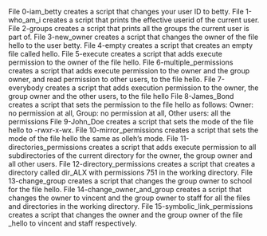 File 0-iam_betty creates a script that changes your user ID to betty.
File 1-who_am_i creates a script that prints the effective userid of the current user.
File 2-groups creates a script that prints all the groups the current user is part of.
File 3-new_owner creates a script that changes the owner of the file hello to the user betty.
File 4-empty creates a script that creates an empty file called hello.
File 5-execute creates a script that adds execute permission to the owner of the file hello.
File 6-multiple_permissions creates a script that adds execute permission to the owner and the group owner, and read permission to other users, to the file hello.
File 7-everybody creates a script that adds execution permission to the owner, the group owner and the other users, to the file hello
File 8-James_Bond creates a script that sets the permission to the file hello as follows: Owner: no permission at all, Group: no permission at all, Other users: all the permissions
File 9-John_Doe creates a script that sets the mode of the file hello to -rwxr-x-wx.
File 10-mirror_permissions creates a script that sets the mode of the file hello the same as olleh’s mode.
File 11-directories_permissions creates a script that adds execute permission to all subdirectories of the current directory for the owner, the group owner and all other users.
File 12-directory_permissions creates a script that creates a directory called dir_ALX with permissions 751 in the working directory.
File 13-change_group creates a script that changes the group owner to school for the file hello.
File 14-change_owner_and_group creates a script that changes the owner to vincent and the group owner to staff for all the files and directories in the working directory.
File 15-symbolic_link_permissions creates a script that changes the owner and the group owner of the file _hello to vincent and staff respectively.
